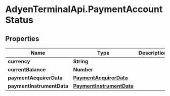 # AdyenTerminalApi.PaymentAccountStatus

## Properties

Name | Type | Description | Notes
------------ | ------------- | ------------- | -------------
**currency** | **String** |  | [optional] 
**currentBalance** | **Number** |  | [optional] 
**paymentAcquirerData** | [**PaymentAcquirerData**](PaymentAcquirerData.md) |  | [optional] 
**paymentInstrumentData** | [**PaymentInstrumentData**](PaymentInstrumentData.md) |  | [optional] 


